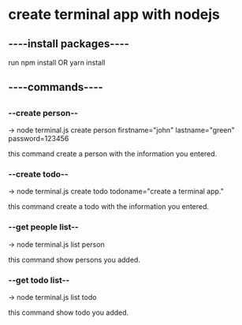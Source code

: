 <h1> create terminal app with nodejs </h1>

<h2> ----install packages---- </h2>
<p> run npm install OR yarn install </p>

<h2> ----commands---- <h2>
<h3> --create person-- </h3>
<p>-> node terminal.js create person firstname="john" lastname="green" password=123456 </p>
this command create a person with the information you entered.

<h3> --create todo-- </h3>
<p>-> node terminal.js create todo todoname="create a terminal app." <p>
<p> this command create a todo with the information you entered. <p>

<h3> --get people list-- </h3>
<p>-> node terminal.js list person <p>
<p> this command show persons you added. <p>

<h3> --get todo list-- </h3>
<p>-> node terminal.js list todo <p>
<p> this command show todo you added.<p>
